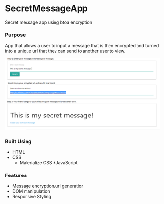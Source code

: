 # SecretMessageApp
Secret message app using btoa encryption

### Purpose
App that allows a user to input a message that is then encrypted and turned into a unique url that they can send to another user to view.

![app preview](app_pic.png)

### Built Using
* HTML
* CSS
  * Materialize CSS
*JavaScript

### Features
* Message encryption/url generation
* DOM manipulation
* Responsive Styling
